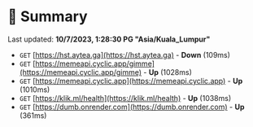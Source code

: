 # 📖 Summary
Last updated: **10/7/2023, 1:28:30 PG "Asia/Kuala_Lumpur"**

- `GET` [https://hst.aytea.ga](https://hst.aytea.ga) - **Down** (109ms)
- `GET` [https://memeapi.cyclic.app/gimme](https://memeapi.cyclic.app/gimme) - **Up** (1028ms)
- `GET` [https://memeapi.cyclic.app](https://memeapi.cyclic.app) - **Up** (1010ms)
- `GET` [https://klik.ml/health](https://klik.ml/health) - **Up** (1038ms)
- `GET` [https://dumb.onrender.com](https://dumb.onrender.com) - **Up** (361ms)
